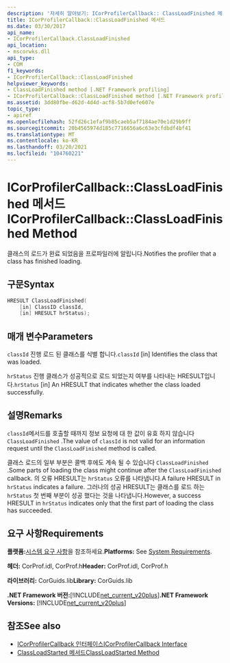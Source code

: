 ```yaml
---
description: '자세히 알아보기: ICorProfilerCallback:: ClassLoadFinished 메서드'
title: ICorProfilerCallback::ClassLoadFinished 메서드
ms.date: 03/30/2017
api_name:
- ICorProfilerCallback.ClassLoadFinished
api_location:
- mscorwks.dll
api_type:
- COM
f1_keywords:
- ICorProfilerCallback::ClassLoadFinished
helpviewer_keywords:
- ClassLoadFinished method [.NET Framework profiling]
- ICorProfilerCallback::ClassLoadFinished method [.NET Framework profiling]
ms.assetid: 3dd80fbe-d62d-4d4d-acf8-5b7d0efe607e
topic_type:
- apiref
ms.openlocfilehash: 52fd26c1efaf9b85caeb5af7184ae70e1d29b9ff
ms.sourcegitcommit: 20b4565974d185c7716656a6c63e3cfdbdf4bf41
ms.translationtype: MT
ms.contentlocale: ko-KR
ms.lasthandoff: 03/20/2021
ms.locfileid: "104760221"
---
```

# <a name="icorprofilercallbackclassloadfinished-method"></a><span data-ttu-id="22237-103">ICorProfilerCallback::ClassLoadFinished 메서드</span><span class="sxs-lookup"><span data-stu-id="22237-103">ICorProfilerCallback::ClassLoadFinished Method</span></span>

<span data-ttu-id="22237-104">클래스의 로드가 완료 되었음을 프로파일러에 알립니다.</span><span class="sxs-lookup"><span data-stu-id="22237-104">Notifies the profiler that a class has finished loading.</span></span>  
  
## <a name="syntax"></a><span data-ttu-id="22237-105">구문</span><span class="sxs-lookup"><span data-stu-id="22237-105">Syntax</span></span>  
  
```cpp  
HRESULT ClassLoadFinished(  
    [in] ClassID classId,  
    [in] HRESULT hrStatus);  
```  
  
## <a name="parameters"></a><span data-ttu-id="22237-106">매개 변수</span><span class="sxs-lookup"><span data-stu-id="22237-106">Parameters</span></span>

<span data-ttu-id="22237-107">`classId` 진행 로드 된 클래스를 식별 합니다.</span><span class="sxs-lookup"><span data-stu-id="22237-107">`classId` [in] Identifies the class that was loaded.</span></span>

<span data-ttu-id="22237-108">`hrStatus` 진행 클래스가 성공적으로 로드 되었는지 여부를 나타내는 HRESULT입니다.</span><span class="sxs-lookup"><span data-stu-id="22237-108">`hrStatus` [in] An HRESULT that indicates whether the class loaded successfully.</span></span>

## <a name="remarks"></a><span data-ttu-id="22237-109">설명</span><span class="sxs-lookup"><span data-stu-id="22237-109">Remarks</span></span>  

 <span data-ttu-id="22237-110">`classId`메서드를 호출할 때까지 정보 요청에 대 한 값이 유효 하지 않습니다 `ClassLoadFinished` .</span><span class="sxs-lookup"><span data-stu-id="22237-110">The value of `classId` is not valid for an information request until the `ClassLoadFinished` method is called.</span></span>  
  
 <span data-ttu-id="22237-111">클래스 로드의 일부 부분은 콜백 후에도 계속 될 수 있습니다 `ClassLoadFinished` .</span><span class="sxs-lookup"><span data-stu-id="22237-111">Some parts of loading the class might continue after the `ClassLoadFinished` callback.</span></span> <span data-ttu-id="22237-112">의 오류 HRESULT는 `hrStatus` 오류를 나타냅니다.</span><span class="sxs-lookup"><span data-stu-id="22237-112">A failure HRESULT in `hrStatus` indicates a failure.</span></span> <span data-ttu-id="22237-113">그러나의 성공 HRESULT는 클래스를 로드 하는 `hrStatus` 첫 번째 부분이 성공 했다는 것을 나타냅니다.</span><span class="sxs-lookup"><span data-stu-id="22237-113">However, a success HRESULT in `hrStatus` indicates only that the first part of loading the class has succeeded.</span></span>  
  
## <a name="requirements"></a><span data-ttu-id="22237-114">요구 사항</span><span class="sxs-lookup"><span data-stu-id="22237-114">Requirements</span></span>  

 <span data-ttu-id="22237-115">**플랫폼:**[시스템 요구 사항](../../get-started/system-requirements.md)을 참조하세요.</span><span class="sxs-lookup"><span data-stu-id="22237-115">**Platforms:** See [System Requirements](../../get-started/system-requirements.md).</span></span>  
  
 <span data-ttu-id="22237-116">**헤더:** CorProf.idl, CorProf.h</span><span class="sxs-lookup"><span data-stu-id="22237-116">**Header:** CorProf.idl, CorProf.h</span></span>  
  
 <span data-ttu-id="22237-117">**라이브러리:** CorGuids.lib</span><span class="sxs-lookup"><span data-stu-id="22237-117">**Library:** CorGuids.lib</span></span>  
  
 <span data-ttu-id="22237-118">**.NET Framework 버전:**[!INCLUDE[net_current_v20plus](../../../../includes/net-current-v20plus-md.md)]</span><span class="sxs-lookup"><span data-stu-id="22237-118">**.NET Framework Versions:** [!INCLUDE[net_current_v20plus](../../../../includes/net-current-v20plus-md.md)]</span></span>  
  
## <a name="see-also"></a><span data-ttu-id="22237-119">참조</span><span class="sxs-lookup"><span data-stu-id="22237-119">See also</span></span>

- [<span data-ttu-id="22237-120">ICorProfilerCallback 인터페이스</span><span class="sxs-lookup"><span data-stu-id="22237-120">ICorProfilerCallback Interface</span></span>](icorprofilercallback-interface.md)
- [<span data-ttu-id="22237-121">ClassLoadStarted 메서드</span><span class="sxs-lookup"><span data-stu-id="22237-121">ClassLoadStarted Method</span></span>](icorprofilercallback-classloadstarted-method.md)
